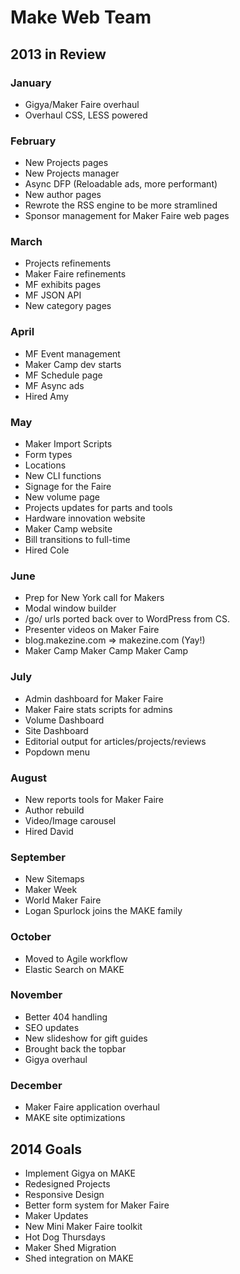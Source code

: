 # Make Web Team

## 2013 in Review

### January 

* Gigya/Maker Faire overhaul
* Overhaul CSS, LESS powered

### February

* New Projects pages
* New Projects manager
* Async DFP (Reloadable ads, more performant)
* New author pages
* Rewrote the RSS engine to be more stramlined
* Sponsor management for Maker Faire web pages

### March

* Projects refinements
* Maker Faire refinements
* MF exhibits pages
* MF JSON API
* New category pages

### April

* MF Event management
* Maker Camp dev starts
* MF Schedule page
* MF Async ads
* Hired Amy

### May 

* Maker Import Scripts
* Form types
* Locations
* New CLI functions
* Signage for the Faire
* New volume page
* Projects updates for parts and tools
* Hardware innovation website
* Maker Camp website
* Bill transitions to full-time
* Hired Cole

### June

* Prep for New York call for Makers
* Modal window builder
* /go/ urls ported back over to WordPress from CS.
* Presenter videos on Maker Faire
* blog.makezine.com => makezine.com (Yay!)
* Maker Camp Maker Camp Maker Camp

### July

* Admin dashboard for Maker Faire
* Maker Faire stats scripts for admins
* Volume Dashboard
* Site Dashboard
* Editorial output for articles/projects/reviews
* Popdown menu

### August

* New reports tools for Maker Faire
* Author rebuild
* Video/Image carousel
* Hired David

### September

* New Sitemaps
* Maker Week
* World Maker Faire
* Logan Spurlock joins the MAKE family

### October

* Moved to Agile workflow
* Elastic Search on MAKE

### November

* Better 404 handling
* SEO updates
* New slideshow for gift guides
* Brought back the topbar
* Gigya overhaul

### December

* Maker Faire application overhaul
* MAKE site optimizations


## 2014 Goals

* Implement Gigya on MAKE
* Redesigned Projects
* Responsive Design
* Better form system for Maker Faire
* Maker Updates
* New Mini Maker Faire toolkit
* Hot Dog Thursdays
* Maker Shed Migration
* Shed integration on MAKE
